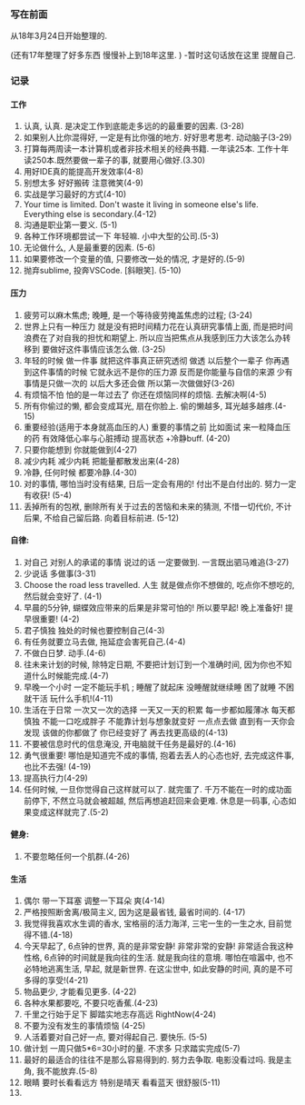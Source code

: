 ### 写在前面

从18年3月24日开始整理的. 

(还有17年整理了好多东西 慢慢补上到18年这里. ) -暂时这句话放在这里 提醒自己. 

### 记录

#### 工作

1. 认真, 认真. 是决定工作到底能走多远的的最重要的因素. (3-28)
2. 如果别人比你混得好, 一定是有比你强的地方. 好好思考思考. 动动脑子(3-29)
3. 打算每两周读一本计算机或者非技术相关的经典书籍. 一年读25本. 工作十年读250本.既然要做一辈子的事, 就要用心做好.(3.30)
4. 用好IDE真的能提高开发效率(4-8)
5. 别想太多 好好搬砖 注意微笑(4-9)
6. 实战是学习最好的方式(4-10)
7. Your time is limited. Don't waste it living in someone else's life. Everything else is secondary.(4-12)
8. 沟通是职业第一要义. (5-1)
9. 各种工作环境都尝试一下 年轻嘛. 小中大型的公司.(5-3)
10. 无论做什么, 人是最重要的因素. (5-6)
11. 如果要修改一个变量的值, 只要修改一处的情况, 才是好的.(5-9)
12. 抛弃sublime, 投奔VSCode. [斜眼笑]. (5-10)

#### 压力

1. 疲劳可以麻木焦虑; 晚睡, 是一个等待疲劳掩盖焦虑的过程;  (3-24)
2. 世界上只有一种压力 就是没有把时间精力花在认真研究事情上面, 而是把时间浪费在了对自我的担忧和期望上. 所以应当把焦点从我感到压力大该怎么办转移到 要做好这件事情应该怎么做. (3-25)
3. 年轻的时候 做一件事 就把这件事真正研究透彻 做透 以后整个一辈子 你再遇到这件事情的时候 它就永远不是你的压力源 反而是你能量与自信的来源 少有事情是只做一次的 以后大多还会做 所以第一次做做好(3-26)
4. 有烦恼不怕 怕的是一年过去了 你还在烦恼同样的烦恼. 去解决啊(4-5)
5. 所有你偷过的懒, 都会变成耳光, 扇在你脸上. 偷的懒越多, 耳光越多越疼.(4-15)
6. 重要经验(适用于本身就高血压的人) 重要的事情之前 比如面试 来一粒降血压的药 有效降低心率与心脏搏动 提高状态 +冷静buff. (4-20)
7. 只要你能想到 你就能做到(4-27)
8. 减少内耗 减少内耗 把能量都散发出来(4-28)
9. 冷静, 任何时候 都要冷静.(4-30)
10. 对的事情, 哪怕当时没有结果, 日后一定会有用的! 付出不是白付出的. 努力一定有收获! (5-4)
11. 丢掉所有的包袱, 删除所有关于过去的苦恼和未来的猜测, 不惜一切代价, 不计后果, 不给自己留后路. 向着目标前进. (5-12)



#### 自律:

1. 对自己 对别人的承诺的事情 说过的话 一定要做到. 一言既出驷马难追(3-27)
2. 少说话 多做事(3-31)
3. Choose the road less travelled. 人生 就是做点你不想做的, 吃点你不想吃的, 然后就会变好了. (4-1)
4. 早晨的5分钟, 蝴蝶效应带来的后果是非常可怕的! 所以要早起! 晚上准备好! 提早很重要! (4-2)
5. 君子慎独 独处的时候也要控制自己(4-3)
6. 有任务就要立马去做, 拖延症会害死自己.(4-4)
7. 不做白日梦. 动手.(4-6)
8. 往未来计划的时候, 除特定日期, 不要把计划订到一个准确时间, 因为你也不知道什么时候能完成.(4-7)
9. 早晚一个小时 一定不能玩手机 ; 睡醒了就起床 没睡醒就继续睡 困了就睡 不困就干活 玩什么手机!(4-11)
10. 生活在于日常 一次又一次的选择 一天又一天的积累 每一步都如履薄冰 每天都慎独 不能一口吃成胖子 不能靠计划与想象就变好 一点点去做 直到有一天你会发现 该做的你都做了 你已经变好了 再去找更高级的(4-13)
11. 不要被信息时代的信息淹没, 开电脑就干任务是最好的.(4-16)
12. 勇气很重要! 哪怕是知道完不成的事情, 抱着去丢人的心态也好, 去完成这件事, 也比不去强! (4-19)
13. 提高执行力(4-29)
14. 任何时候, 一旦你觉得自己这样就可以了. 就完蛋了. 千万不能在一时的成功面前停下, 不然立马就会被超越, 然后再想追赶回来会更难. 休息是一码事, 心态如果变成这样就完了.(5-2)


#### 健身:

1. 不要忽略任何一个肌群.(4-26)

#### 生活

1. 偶尔 带一下耳塞 调整一下耳朵 爽(4-14)
2. 严格按照断舍离/极简主义, 因为这是最省钱, 最省时间的. (4-17)
3. 我觉得我喜欢水生调的香水, 宝格丽的活力海洋, 三宅一生的一生之水, 目前觉得不错.(4-18)
4. 今天早起了, 6点钟的世界, 真的是非常安静! 非常非常的安静! 非常适合我这种性格, 6点钟的时间就是我向往的生活. 就是我向往的意境. 哪怕在喧嚣中, 也不必特地逃离生活, 早起, 就是新世界. 在这尘世中, 如此安静的时间, 真的是不可多得的享受!(4-21)
5. 物品更少, 才能看见更多. (4-22)
6. 各种水果都要吃, 不要只吃香蕉.(4-23)
7. 千里之行始于足下 脚踏实地志存高远 RightNow(4-24)
8. 不要为没有发生的事情烦恼 (4-25)
9. 人活着要对自己好一点, 要对得起自己. 要快乐. (5-5)
10. 做计划 一周只做5*6=30小时的量. 不求多 只求踏实完成(5-7)
11. 最好的最适合的往往不是那么容易得到的. 努力去争取. 电影没看过吗. 我是主角, 我不能放弃.(5-8)
12. 眼睛 要时长看看远方 特别是晴天 看看蓝天 很舒服(5-11)
13. ​